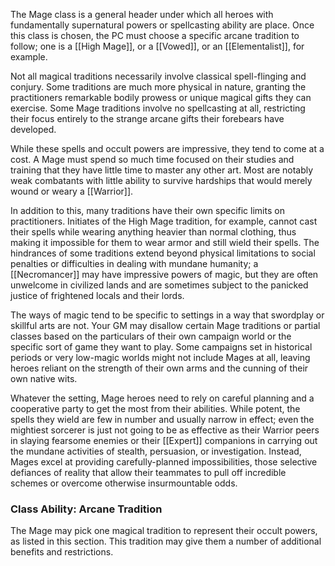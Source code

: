 The Mage class is a general header under which all heroes with fundamentally supernatural powers or spellcasting ability are place. Once this class is chosen, the PC must choose a specific arcane tradition to follow; one is a [[High Mage]], or a [[Vowed]], or an [[Elementalist]], for example. 

Not all magical traditions necessarily involve classical spell-flinging and conjury. Some traditions are much more physical in nature, granting the practitioners remarkable bodily prowess or unique magical gifts they can exercise. Some Mage traditions involve no spellcasting at all, restricting their focus entirely to the strange arcane gifts their forebears have developed. 

While these spells and occult powers are impressive, they tend to come at a cost. A Mage must spend so much time focused on their studies and training that they have little time to master any other art. Most are notably weak combatants with little ability to survive hardships that would merely wound or weary a [[Warrior]]. 

In addition to this, many traditions have their own specific limits on practitioners. Initiates of the High Mage tradition, for example, cannot cast their spells while wearing anything heavier than normal clothing, thus making it impossible for them to wear armor and still wield their spells. The hindrances of some traditions extend beyond physical limitations to social penalties or difficulties in dealing with mundane humanity; a [[Necromancer]] may have impressive powers of magic, but they are often unwelcome in civilized lands and are sometimes subject to the panicked justice of frightened locals and their lords. 

The ways of magic tend to be specific to settings in a way that swordplay or skillful arts are not. Your GM may disallow certain Mage traditions or partial classes based on the particulars of their own campaign world or the specific sort of game they want to play. Some campaigns set in historical periods or very low-magic worlds might not include Mages at all, leaving heroes reliant on the strength of their own arms and the cunning of their own native wits. 

Whatever the setting, Mage heroes need to rely on careful planning and a cooperative party to get the most from their abilities. While potent, the spells they wield are few in number and usually narrow in effect; even the mightiest sorcerer is just not going to be as effective as their Warrior peers in slaying fearsome enemies or their [[Expert]] companions in carrying out the mundane activities of stealth, persuasion, or investigation. Instead, Mages excel at providing carefully-planned impossibilities, those selective defiances of reality that allow their teammates to pull off incredible schemes or overcome otherwise insurmountable odds.
### Class Ability: Arcane Tradition
The Mage may pick one magical tradition to represent their occult powers, as listed in this section. This tradition may give them a number of additional benefits and restrictions.